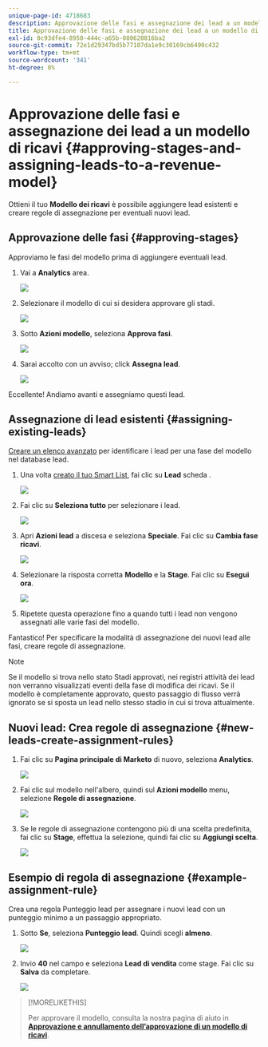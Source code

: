 ```yaml
---
unique-page-id: 4718683
description: Approvazione delle fasi e assegnazione dei lead a un modello di ricavi - Documenti Marketo - Documentazione del prodotto
title: Approvazione delle fasi e assegnazione dei lead a un modello di ricavi
exl-id: 0c93dfe4-8950-444c-a65b-080620816ba2
source-git-commit: 72e1d29347bd5b77107da1e9c30169cb6490c432
workflow-type: tm+mt
source-wordcount: '341'
ht-degree: 0%

---
```


# Approvazione delle fasi e assegnazione dei lead a un modello di ricavi {#approving-stages-and-assigning-leads-to-a-revenue-model}

Ottieni il tuo **Modello dei ricavi** è possibile aggiungere lead esistenti e creare regole di assegnazione per eventuali nuovi lead.

## Approvazione delle fasi {#approving-stages}

Approviamo le fasi del modello prima di aggiungere eventuali lead.

1. Vai a **Analytics** area.

   ![](assets/image2015-4-28-17-3a8-3a8.png)

1. Selezionare il modello di cui si desidera approvare gli stadi.

   ![](assets/image2015-4-28-17-3a10-3a3.png)

1. Sotto **Azioni modello**, seleziona **Approva fasi**.

   ![](assets/image2015-4-28-17-3a12-3a37.png)

1. Sarai accolto con un avviso; click **Assegna lead**.

   ![](assets/image2015-4-28-17-3a5-3a39.png)

Eccellente! Andiamo avanti e assegniamo questi lead.

## Assegnazione di lead esistenti {#assigning-existing-leads}

[Creare un elenco avanzato](/help/marketo/product-docs/core-marketo-concepts/smart-lists-and-static-lists/creating-a-smart-list/create-a-smart-list.md) per identificare i lead per una fase del modello nel database lead.

1. Una volta [creato il tuo Smart List](/help/marketo/product-docs/core-marketo-concepts/smart-lists-and-static-lists/creating-a-smart-list/create-a-smart-list.md), fai clic su **Lead** scheda .

   ![](assets/image2015-4-29-11-3a37-3a30.png)

1. Fai clic su **Seleziona tutto** per selezionare i lead.

   ![](assets/image2015-4-29-11-3a39-3a39.png)

1. Apri **Azioni lead** a discesa e seleziona **Speciale**. Fai clic su **Cambia fase ricavi**.

   ![](assets/image2015-4-29-11-3a40-3a38.png)

1. Selezionare la risposta corretta **Modello** e la **Stage**. Fai clic su **Esegui ora**.

   ![](assets/image2015-4-29-11-3a43-3a41.png)

1. Ripetete questa operazione fino a quando tutti i lead non vengono assegnati alle varie fasi del modello.

Fantastico! Per specificare la modalità di assegnazione dei nuovi lead alle fasi, creare regole di assegnazione.

>[!NOTE]
>
>Se il modello si trova nello stato Stadi approvati, nei registri attività dei lead non verranno visualizzati eventi della fase di modifica dei ricavi. Se il modello è completamente approvato, questo passaggio di flusso verrà ignorato se si sposta un lead nello stesso stadio in cui si trova attualmente.

## Nuovi lead: Crea regole di assegnazione  {#new-leads-create-assignment-rules}

1. Fai clic su **Pagina principale di Marketo** di nuovo, seleziona **Analytics**.

   ![](assets/image2015-4-28-17-3a8-3a8.png)

1. Fai clic sul modello nell&#39;albero, quindi sul **Azioni modello** menu, selezione **Regole di assegnazione**.

   ![](assets/image2015-4-29-11-3a52-3a17.png)

1. Se le regole di assegnazione contengono più di una scelta predefinita, fai clic su **Stage**, effettua la selezione, quindi fai clic su **Aggiungi scelta**.

   ![](assets/image2015-4-29-12-3a5-3a46.png)

## Esempio di regola di assegnazione {#example-assignment-rule}

Crea una regola Punteggio lead per assegnare i nuovi lead con un punteggio minimo a un passaggio appropriato.

1. Sotto **Se**, seleziona **Punteggio lead**. Quindi scegli **almeno**.

   ![](assets/image2015-4-29-13-3a27-3a8.png)

1. Invio **40** nel campo e seleziona **Lead di vendita** come stage. Fai clic su **Salva** da completare.

   ![](assets/image2015-4-29-14-3a4-3a23.png)

>[!MORELIKETHIS]
>
>Per approvare il modello, consulta la nostra pagina di aiuto in **[Approvazione e annullamento dell’approvazione di un modello di ricavi](/help/marketo/product-docs/reporting/revenue-cycle-analytics/revenue-cycle-models/approve-unapprove-a-revenue-model.md)**.

